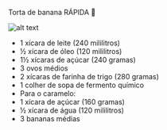 Torta de banana RÁPIDA :banana:

![alt text](https://t2.rg.ltmcdn.com/pt/posts/8/5/3/torta_de_banana_rapida_4358_600.jpg "Torta de banana para acompanhar o strogonoff Perkles.")

- 1 xícara de leite (240 mililitros)
- ½ xícara de óleo (120 mililitros)
- 1½ xícaras de açúcar (240 gramas)
- 3 ovos médios
- 2 xícaras de farinha de trigo (280 gramas)
- 1 colher de sopa de fermento químico
- Para o caramelo:
- 1 xícara de açúcar (160 gramas)
- ½ xícara de água (120 mililitros)
- 3 bananas médias
